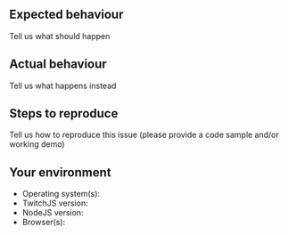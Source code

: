 ## Expected behaviour

Tell us what should happen

## Actual behaviour

Tell us what happens instead

## Steps to reproduce

Tell us how to reproduce this issue (please provide a code sample and/or working demo)

## Your environment

* Operating system(s):
* TwitchJS version:
* NodeJS version:
* Browser(s):
